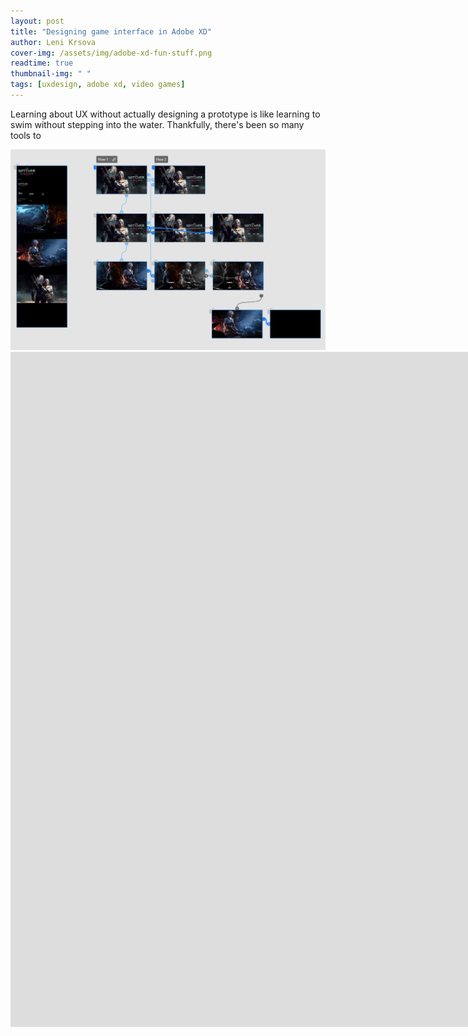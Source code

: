 ```yaml
---
layout: post
title: "Designing game interface in Adobe XD"
author: Leni Krsova
cover-img: /assets/img/adobe-xd-fun-stuff.png
readtime: true
thumbnail-img: " "
tags: [uxdesign, adobe xd, video games]
---
```


Learning about UX without actually designing a prototype is like learning to swim without stepping into the water. Thankfully, there's been so many tools to 

<img src="/assets/img/adobe-xd-fun-stuff.PNG">


<iframe width="1920" height="1080" src="https://xd.adobe.com/embed/4917e1e6-bf6f-43db-9869-b40bb0d5a19a-1c44/" frameborder="0" allowfullscreen></iframe>
